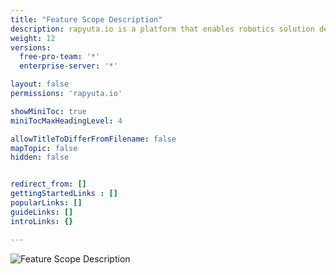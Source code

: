 ```yaml
---
title: "Feature Scope Description"
description: rapyuta.io is a platform that enables robotics solution development by providing the necessary software infrastructure and facilitating the interaction between multiple stakeholders who contribute to the solution development.
weight: 12
versions:
  free-pro-team: '*'
  enterprise-server: '*'

layout: false
permissions: 'rapyuta.io'

showMiniToc: true
miniTocMaxHeadingLevel: 4

allowTitleToDifferFromFilename: false
mapTopic: false
hidden: false


redirect_from: []
gettingStartedLinks : []
popularLinks: []
guideLinks: []
introLinks: {}

---
```


![Feature Scope Description](/images/getting-started/fsd.png "FSD")